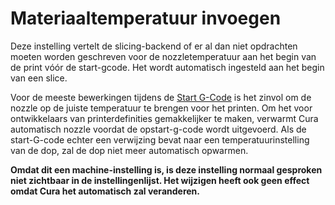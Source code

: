 Materiaaltemperatuur invoegen
====
Deze instelling vertelt de slicing-backend of er al dan niet opdrachten moeten worden geschreven voor de nozzletemperatuur aan het begin van de print vóór de start-gcode. Het wordt automatisch ingesteld aan het begin van een slice.

Voor de meeste bewerkingen tijdens de [Start G-Code](machine_start_gcode.md) is het zinvol om de nozzle op de juiste temperatuur te brengen voor het printen. Om het voor ontwikkelaars van printerdefinities gemakkelijker te maken, verwarmt Cura automatisch nozzle voordat de opstart-g-code wordt uitgevoerd. Als de start-G-code echter een verwijzing bevat naar een temperatuurinstelling van de dop, zal de dop niet meer automatisch opwarmen.

**Omdat dit een machine-instelling is, is deze instelling normaal gesproken niet zichtbaar in de instellingenlijst. Het wijzigen heeft ook geen effect omdat Cura het automatisch zal veranderen.**